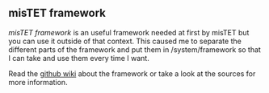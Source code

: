 <h2>misTET framework</h2>

*misTET framework* is an useful framework needed at first by misTET but you can use it outside of that context. This caused me to separate the different parts of the framework and put them in /system/framework so that I can take and use them every time I want.

Read the [github wiki][1] about the framework or take a look at the sources for more information.

[1]: http://github.com/gbyolo/misTET/wiki/Framework
